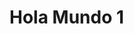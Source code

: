 <!DOCTYPE html>
<meta name="viewport" content="width=device-width, initial-scale=1, minimum-scale=1">
<html lang="es">
<head>
  <meta charset="utf-8">
  <meta name="viewport" content="width=device-width, initial-scale=1">
  <title>Hola Mundo 2</title>
</head>
<body>
<script type='text/javascript'>
	function initEmbeddedMessaging() {
		try {
			//embeddedservice_bootstrap.settings.language = 'es'; // For example, enter 'en' or 'en-US'
			//Añadido
			/*window.addEventListener("onEmbeddedMessagingReady", () => {            
			console.log( "Inside Prechat API!!" );
			window.addEventListener("onEmbeddedMessagingReady", e => {
			  embeddedservice_bootstrap.prechatAPI.setVisiblePrechatFields({
			    "language": {
			      "value": "Spanish",
			      "isEditableByEndUser": false
			    }
			  });
			});
			});*/
			window.addEventListener("onEmbeddedMessagingReady", () => {
			  console.log("Received the onEmbeddedMessagingReady event…");
			  embeddedservice_bootstrap.prechatAPI.setHiddenPrechatFields({
			    "language": "Spanish",
				"idPreChat":"aAkfZ000003eI9nSAE"
			  });
			});
			//Fin de añadido
			embeddedservice_bootstrap.init(
				'00DfZ0000004KZd',
				'ML_Chat_Area_Privada',
				'https://endesab2c--prejun25.sandbox.my.site.com/ESWMLChatAreaPrivada1757594052632',
				{
					scrt2URL: 'https://endesab2c--prejun25.sandbox.my.salesforce-scrt.com'
				}
			);
		} catch (err) {
			console.error('Error loading Embedded Messaging: ', err);
		}
	};
</script>
<script type='text/javascript' src='https://endesab2c--prejun25.sandbox.my.site.com/ESWMLChatAreaPrivada1757594052632/assets/js/bootstrap.min.js' onload='initEmbeddedMessaging()'></script>
  <h1>Hola Mundo 1</h1>
</body>
</html>

